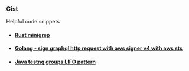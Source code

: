 ### Gist

Helpful code snippets


- #### [Rust minigrep](./rust/minigrep/README.md)
- #### [Golang - sign graphql http request with aws signer v4 with aws sts](./golang/AwsStsSignerGraphql.go)
- #### [Java testng groups LIFO pattern](./java/testng_groups_lifo_pattern/README.md)

